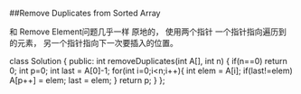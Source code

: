 ##Remove Duplicates from Sorted Array


和 Remove Element问题几乎一样
原地的， 使用两个指针
一个指针指向遍历到的元素， 另一个指针指向下一次要插入的位置。

class Solution {
public:
    int removeDuplicates(int A[], int n) {
        if(n==0) return 0;
        int p=0;
        int last = A[0]-1;
        for(int i=0;i<n;i++){
            int elem = A[i];
            if(last!=elem) A[p++] = elem;
            last = elem;
        }
        return p;
    }
};
    

